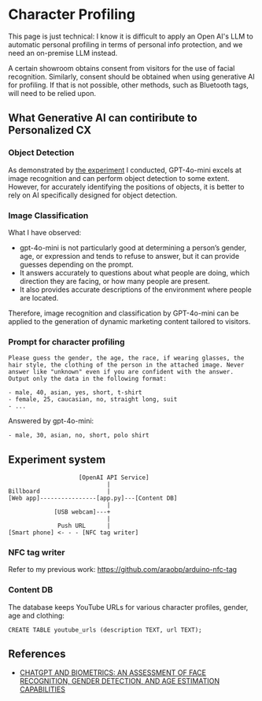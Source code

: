 # Character Profiling

This page is just technical: I know it is difficult to apply an Open AI's LLM to automatic personal profiling in terms of personal info protection, and we need an on-premise LLM instead.

A certain showroom obtains consent from visitors for the use of facial recognition. Similarly, consent should be obtained when using generative AI for profiling. If that is not possible, other methods, such as Bluetooth tags, will need to be relied upon.

## What Generative AI can contiribute to Personalized CX

### Object Detection

As demonstrated by [the experiment](https://youtu.be/1yXJCsx69_0) I conducted, GPT-4o-mini excels at image recognition and can perform object detection to some extent. However, for accurately identifying the positions of objects, it is better to rely on AI specifically designed for object detection.

### Image Classification

What I have observed:

- gpt-4o-mini is not particularly good at determining a person’s gender, age, or expression and tends to refuse to answer, but it can provide guesses depending on the prompt.
- It answers accurately to questions about what people are doing, which direction they are facing, or how many people are present.
- It also provides accurate descriptions of the environment where people are located.

Therefore, image recognition and classification by GPT-4o-mini can be applied to the generation of dynamic marketing content tailored to visitors.

### Prompt for character profiling

```
Please guess the gender, the age, the race, if wearing glasses, the hair style, the clothing of the person in the attached image. Never answer like "unknown" even if you are confident with the answer. Output only the data in the following format:

- male, 40, asian, yes, short, t-shirt
- female, 25, caucasian, no, straight long, suit
- ... 
```

Answered by gpt-4o-mini:
```
- male, 30, asian, no, short, polo shirt
```

## Experiment system

```
                    [OpenAI API Service]
                            |
Billboard                   |
[Web app]----------------[app.py]---[Content DB]
                            |
             [USB webcam]---+
                            |
              Push URL      |
[Smart phone] <- - - [NFC tag writer]
```

### NFC tag writer

Refer to my previous work: https://github.com/araobp/arduino-nfc-tag

### Content DB

The database keeps YouTube URLs for various character profiles, gender, age and clothing:
```
CREATE TABLE youtube_urls (description TEXT, url TEXT);
```

## References

- [CHATGPT AND BIOMETRICS: AN ASSESSMENT OF FACE RECOGNITION, GENDER
DETECTION, AND AGE ESTIMATION CAPABILITIES](https://arxiv.org/pdf/2403.02965)
